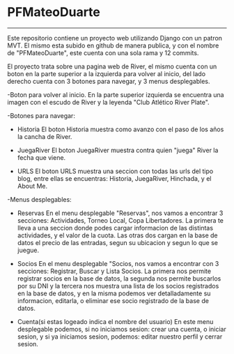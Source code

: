 
# PFMateoDuarte
---
Este repositorio contiene un proyecto web utilizando Django con un patron MVT. El mismo esta subido en github de manera publica, y con el nombre de "PFMateoDuarte", este cuenta con una sola rama y 12 commits.

El proyecto trata sobre una pagina web de River, el mismo cuenta con un boton en la parte superior a la izquierda para volver al inicio, del lado derecho cuenta con 3 botones para navegar, y 3 menus desplegables.

-Boton para volver al inicio.
En la parte superior izquierda se encuentra una imagen con el escudo de River y la leyenda "Club Atlético River Plate".

-Botones para navegar:

- Historia
El boton Historia muestra como avanzo con el paso de los años la cancha de River.

- JuegaRiver
El boton JuegaRiver muestra contra quien "juega" River la fecha que viene.

- URLS
El boton URLS muestra una seccion con todas las urls del tipo blog, entre ellas se encuentras: Historia, JuegaRiver, Hinchada, y el About Me.

-Menus desplegables:

- Reservas
En el menu desplegable "Reservas", nos vamos a encontrar 3 secciones: Actividades, Torneo Local, Copa Libertadores. La primera te lleva a una seccion donde podes cargar informacion de las distintas actividades, y el valor de la cuota. Las otras dos cargan en la base de datos el precio de las entradas, segun su ubicacion y segun lo que se juegue.

- Socios
En el menu desplegable "Socios, nos vamos a encontrar con 3 secciones: Registrar,  Buscar y Lista Socios. La primera nos permite registrar socios en la base de datos, la segunda nos permite buscarlos por su DNI y la tercera nos muestra una lista de los socios registrados en la base de datos, y en la misma podemos ver detalladamente su informacion, editarla, o eliminar ese socio registrado de la base de datos.

- Cuenta(si estas logeado indica el nombre del usuario)
En este menu desplegable podemos, si no iniciamos sesion: crear una cuenta, o iniciar sesion, y si ya iniciamos sesion, podemos: editar nuestro perfil y cerrar sesion.
